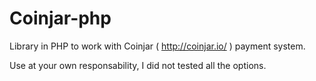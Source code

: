 Coinjar-php
==============

Library in PHP to work with Coinjar ( http://coinjar.io/ ) payment system.


Use at your own responsability, I did not tested all the options.